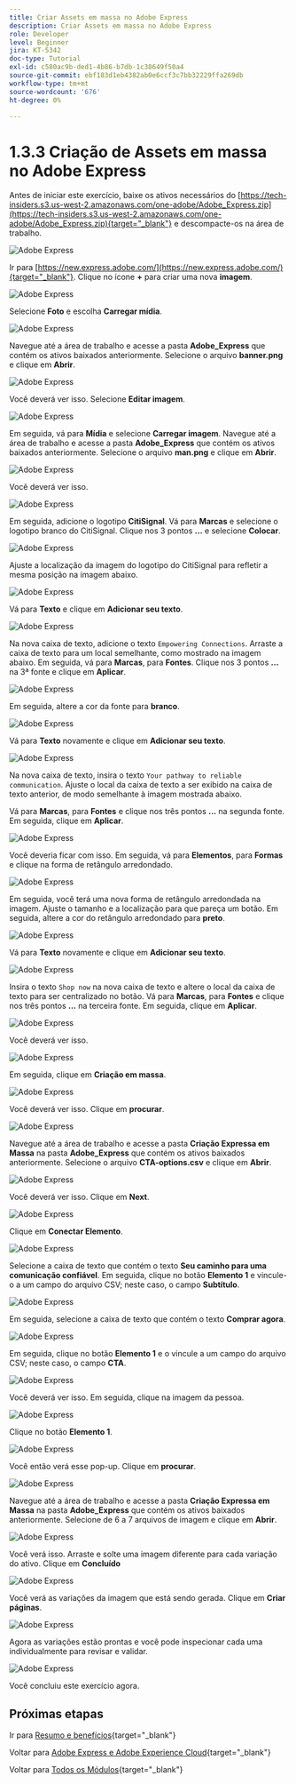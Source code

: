 ```yaml
---
title: Criar Assets em massa no Adobe Express
description: Criar Assets em massa no Adobe Express
role: Developer
level: Beginner
jira: KT-5342
doc-type: Tutorial
exl-id: c580ac9b-ded1-4b86-b7db-1c38649f50a4
source-git-commit: ebf183d1eb4382ab0e6ccf3c7bb32229ffa269db
workflow-type: tm+mt
source-wordcount: '676'
ht-degree: 0%

---
```


# 1.3.3 Criação de Assets em massa no Adobe Express

Antes de iniciar este exercício, baixe os ativos necessários do [https://tech-insiders.s3.us-west-2.amazonaws.com/one-adobe/Adobe_Express.zip](https://tech-insiders.s3.us-west-2.amazonaws.com/one-adobe/Adobe_Express.zip){target="_blank"} e descompacte-os na área de trabalho.

![Adobe Express](./images/expressassets.png)

Ir para [https://new.express.adobe.com/](https://new.express.adobe.com/){target="_blank"}. Clique no ícone **+** para criar uma nova **imagem**.

![Adobe Express](./images/expressbc0.png)

Selecione **Foto** e escolha **Carregar mídia**.

![Adobe Express](./images/expressbc1.png)

Navegue até a área de trabalho e acesse a pasta **Adobe_Express** que contém os ativos baixados anteriormente. Selecione o arquivo **banner.png** e clique em **Abrir**.

![Adobe Express](./images/expressbc2.png)

Você deverá ver isso. Selecione **Editar imagem**.

![Adobe Express](./images/expressbc3.png)

Em seguida, vá para **Mídia** e selecione **Carregar imagem**. Navegue até a área de trabalho e acesse a pasta **Adobe_Express** que contém os ativos baixados anteriormente. Selecione o arquivo **man.png** e clique em **Abrir**.

![Adobe Express](./images/expressbc4.png)

Você deverá ver isso.

![Adobe Express](./images/expressbc5.png)

Em seguida, adicione o logotipo **CitiSignal**. Vá para **Marcas** e selecione o logotipo branco do CitiSignal. Clique nos 3 pontos **...** e selecione **Colocar**.

![Adobe Express](./images/expressbc6.png)

Ajuste a localização da imagem do logotipo do CitiSignal para refletir a mesma posição na imagem abaixo.

![Adobe Express](./images/expressbc7.png)

Vá para **Texto** e clique em **Adicionar seu texto**.

![Adobe Express](./images/expressbc7a.png)

Na nova caixa de texto, adicione o texto `Empowering Connections`. Arraste a caixa de texto para um local semelhante, como mostrado na imagem abaixo. Em seguida, vá para **Marcas**, para **Fontes**. Clique nos 3 pontos **...** na 3ª fonte e clique em **Aplicar**.

![Adobe Express](./images/expressbc8.png)

Em seguida, altere a cor da fonte para **branco**.

![Adobe Express](./images/expressbc9.png)

Vá para **Texto** novamente e clique em **Adicionar seu texto**.

![Adobe Express](./images/expressbc10.png)

Na nova caixa de texto, insira o texto `Your pathway to reliable communication`. Ajuste o local da caixa de texto a ser exibido na caixa de texto anterior, de modo semelhante à imagem mostrada abaixo.

Vá para **Marcas**, para **Fontes** e clique nos três pontos **...** na segunda fonte. Em seguida, clique em **Aplicar**.

![Adobe Express](./images/expressbc12.png)

Você deveria ficar com isso. Em seguida, vá para **Elementos**, para **Formas** e clique na forma de retângulo arredondado.

![Adobe Express](./images/expressbc13.png)

Em seguida, você terá uma nova forma de retângulo arredondada na imagem. Ajuste o tamanho e a localização para que pareça um botão. Em seguida, altere a cor do retângulo arredondado para **preto**.

![Adobe Express](./images/expressbc14.png)

Vá para **Texto** novamente e clique em **Adicionar seu texto**.

![Adobe Express](./images/expressbc15.png)

Insira o texto `Shop now` na nova caixa de texto e altere o local da caixa de texto para ser centralizado no botão. Vá para **Marcas**, para **Fontes** e clique nos três pontos **...** na terceira fonte. Em seguida, clique em **Aplicar**.

![Adobe Express](./images/expressbc16.png)

Você deverá ver isso.

![Adobe Express](./images/expressbc17.png)

Em seguida, clique em **Criação em massa**.

![Adobe Express](./images/expressbc18.png)

Você deverá ver isso. Clique em **procurar**.

![Adobe Express](./images/expressbc19.png)

Navegue até a área de trabalho e acesse a pasta **Criação Expressa em Massa** na pasta **Adobe_Express** que contém os ativos baixados anteriormente. Selecione o arquivo **CTA-options.csv** e clique em **Abrir**.

![Adobe Express](./images/expressbc20.png)

Você deverá ver isso. Clique em **Next**.

![Adobe Express](./images/expressbc21.png)

Clique em **Conectar Elemento**.

![Adobe Express](./images/expressbc22.png)

Selecione a caixa de texto que contém o texto **Seu caminho para uma comunicação confiável**. Em seguida, clique no botão **Elemento 1** e vincule-o a um campo do arquivo CSV; neste caso, o campo **Subtítulo**.

![Adobe Express](./images/expressbc23.png)

Em seguida, selecione a caixa de texto que contém o texto **Comprar agora**.

![Adobe Express](./images/expressbc24.png)

Em seguida, clique no botão **Elemento 1** e o vincule a um campo do arquivo CSV; neste caso, o campo **CTA**.

![Adobe Express](./images/expressbc25.png)

Você deverá ver isso. Em seguida, clique na imagem da pessoa.

![Adobe Express](./images/expressbc26.png)

Clique no botão **Elemento 1**.

![Adobe Express](./images/expressbc27.png)

Você então verá esse pop-up. Clique em **procurar**.

![Adobe Express](./images/expressbc28.png)

Navegue até a área de trabalho e acesse a pasta **Criação Expressa em Massa** na pasta **Adobe_Express** que contém os ativos baixados anteriormente. Selecione de 6 a 7 arquivos de imagem e clique em **Abrir**.

![Adobe Express](./images/expressbc29.png)

Você verá isso. Arraste e solte uma imagem diferente para cada variação do ativo. Clique em **Concluído**

![Adobe Express](./images/expressbc31.png)

Você verá as variações da imagem que está sendo gerada. Clique em **Criar páginas**.

![Adobe Express](./images/expressbc32.png)

Agora as variações estão prontas e você pode inspecionar cada uma individualmente para revisar e validar.

![Adobe Express](./images/expressbc33.png)

Você concluiu este exercício agora.

## Próximas etapas

Ir para [Resumo e benefícios](./summary.md){target="_blank"}

Voltar para [Adobe Express e Adobe Experience Cloud](./express.md){target="_blank"}

Voltar para [Todos os Módulos](./../../../overview.md){target="_blank"}